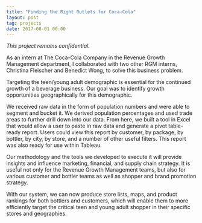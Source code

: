 ```yaml
---
title: "Finding the Right Outlets for Coca-Cola"
layout: post
tag: projects
date: 2017-08-01 00:00
---
```


<i>This project remains confidential.</i>

As an intern at The Coca-Cola Company in the Revenue Growth Management department, I collaborated with two other RGM interns, Christina Fleischer and Benedict Wong, to solve this business problem.

Targeting the teen/young adult demographic is essential for the continued growth of a beverage business. Our goal was to identify growth opportunities geographically for this demographic.

We received raw data in the form of population numbers and were able to segment and bucket it. We derived population percentages and used trade areas to further drill down into our data. From here, we built a tool in Excel that would allow a user to paste in raw data and generate a pivot table-ready report. Users could view this report by customer, by package, by bottler, by city, by store, and a number of other useful filters. This report was also ready for use within Tableau.

Our methodology and the tools we developed to execute it will provide insights and influence marketing, financial, and supply chain strategy. It is useful not only for the Revenue Growth Management teams, but also for various customer and bottler teams as well as shopper and brand promotion strategy.

With our system, we can now produce store lists, maps, and product rankings for both bottlers and customers, which will enable them to more efficiently target the critical teen and young adult shopper in their specific stores and geographies.
